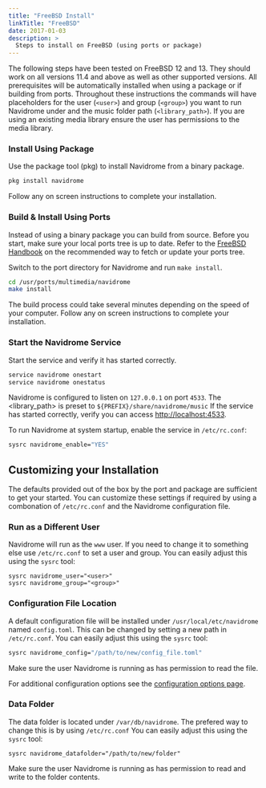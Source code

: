 ```yaml
---
title: "FreeBSD Install"
linkTitle: "FreeBSD"
date: 2017-01-03
description: >
  Steps to install on FreeBSD (using ports or package)
---
```



The following steps have been tested on FreeBSD 12 and 13.  They should work on all versions 11.4 and above as well as other supported versions. All prerequisites will be automatically installed when using a package or if building from ports. Throughout these instructions the commands will have placeholders for the user (`<user>`) and group (`<group>`) you want to run Navidrome under and the music folder path (`<library_path>`). If you are using an existing media library ensure the user has permissions to the media library.

### Install Using Package

Use the package tool (pkg) to install Navidrome from a binary package.

```sh
pkg install navidrome
```

Follow any on screen instructions to complete your installation.

### Build & Install Using Ports

Instead of using a binary package you can build from source.  Before you start, make sure your local ports tree is up to date.  Refer to the [FreeBSD Handbook](https://docs.freebsd.org/en/books/handbook/ports/#ports-using) on the recommended way to fetch or update your ports tree.

Switch to the port directory for Navidrome and run `make install`.

```sh
cd /usr/ports/multimedia/navidrome
make install
```

The build process could take several minutes depending on the speed of your computer.  Follow any on screen instructions to complete your installation.

### Start the Navidrome Service

Start the service and verify it has started correctly.

```sh
service navidrome onestart
service navidrome onestatus
```

Navidrome is configured to listen on `127.0.0.1` on port `4533`.  The <library_path> is preset to `${PREFIX}/share/navidrome/music`
If the service has started correctly, verify you can access [http://localhost:4533](http://localhost:4533).

To run Navidrome at system startup, enable the service in `/etc/rc.conf`:

```sh
sysrc navidrome_enable="YES"
```
## Customizing your Installation

The defaults provided out of the box by the port and package are sufficient to get your started.  You can customize these settings if required by using a combonation of `/etc/rc.conf` and the Navidrome configuration file.

### Run as a Different User

Navidrome will run as the `www` user.  If you need to change it to something else use `/etc/rc.conf` to set a user and group.
You can easily adjust this using the `sysrc` tool:

```
sysrc navidrome_user="<user>"
sysrc navidrome_group="<group>"
```

### Configuration File Location

A default configuration file will be installed under `/usr/local/etc/navidrome` named `config.toml`.  This can be changed by setting a new path in `/etc/rc.conf`.
You can easily adjust this using the `sysrc` tool:

```sh
sysrc navidrome_config="/path/to/new/config_file.toml"
```

Make sure the user Navidrome is running as has permission to read the file.

For additional configuration options see the [configuration options page](https://www.navidrome.org/docs/usage/configuration-options/).

### Data Folder

The data folder is located under `/var/db/navidrome`.  The prefered way to change this is by using `/etc/rc.conf`
You can easily adjust this using the `sysrc` tool:

```
sysrc navidrome_datafolder="/path/to/new/folder"
```

Make sure the user Navidrome is running as has permission to read and write to the folder contents.

